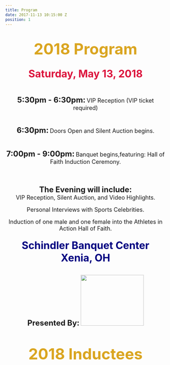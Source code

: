 ```yaml
---
title: Program
date: 2017-11-13 10:15:00 Z
position: 1
---
```


<div style="text-align: center;">

<h1><b>
<font size="35" color="GoldenRod">2018 Program</font>
</b>
</h1>
</div>
<div style="text-align: center;">
<h2><b>
<font size="6" color="Crimson">Saturday, May 13, 2018</font> </b>
</h2>
<br>

<div style="text-align: center;">
<p><b><font size="5">5:30pm - 6:30pm:</font></b>
<font size="4">VIP Reception (VIP ticket required)</font></p>
<br>
<p><b><font size="5">6:30pm:</font></b>
<font size="4">Doors Open and Silent Auction begins.</font></p>
<br>
<p><b>
<font size="5">7:00pm - 9:00pm:</font></b>
<font size="4">Banquet begins,featuring: Hall of Faith Induction Ceremony.</font></p>
</div>
<br>
<br>
<div style="text-align: center;">
<p><b><font size="5">The Evening will include:</font></b><br>
<font size="4">VIP Reception, Silent Auction, and Video Highlights.</font>
<br> <br>
<font size="4">Personal Interviews with Sports Celebrities.</font>
<br><br>
<font size="4">Induction of one male and one female into the Athletes in Action Hall of Faith.</font></p>
</div>
<div style="text-align: center;">
<h3><b>
<font size ="6" color="Navy"> Schindler Banquet Center Xenia, OH</font></b>
</h3>
<br>
<b><font size="5">Presented By:</font></b>
<img src="http://goaia.org/Media/Default/Events/NOC/sponsors/rl_carriers.png" height="159" width="198">
</div>
<br>
<br>
<div style="text-align: center;">
<h4><b>
<font size="30" color="GoldenRod">2018 Inductees</font></b>
</h4>
</div> 